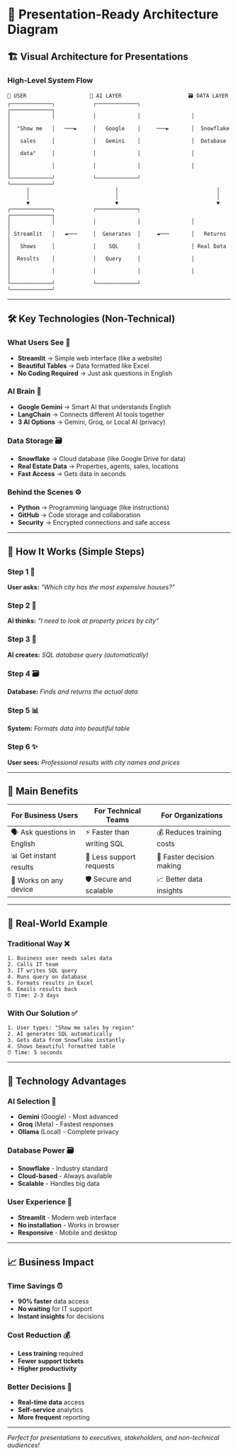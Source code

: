 # 🎤 Presentation-Ready Architecture Diagram

## 🏗️ **Visual Architecture for Presentations**

### **High-Level System Flow**

```
👤 USER                    🧠 AI LAYER                     🗃️ DATA LAYER
┌─────────────┐            ┌─────────────┐                ┌─────────────┐
│             │            │             │                │             │
│  "Show me   │   ───►     │   Google    │     ───►       │  Snowflake  │
│   sales     │            │   Gemini    │                │  Database   │
│   data"     │            │             │                │             │
│             │            │             │                │             │
└─────────────┘            └─────────────┘                └─────────────┘
      │                           │                               │
      │                           │                               │
      ▼                           ▼                               ▼
┌─────────────┐            ┌─────────────┐                ┌─────────────┐
│             │            │             │                │             │
│ Streamlit   │   ◄───     │  Generates  │     ◄───       │   Returns   │
│   Shows     │            │    SQL      │                │ Real Data   │
│  Results    │            │   Query     │                │             │
│             │            │             │                │             │
└─────────────┘            └─────────────┘                └─────────────┘
```

---

## 🛠️ **Key Technologies (Non-Technical)**

### **What Users See** 👀
- **Streamlit** → Simple web interface (like a website)
- **Beautiful Tables** → Data formatted like Excel
- **No Coding Required** → Just ask questions in English

### **AI Brain** 🧠  
- **Google Gemini** → Smart AI that understands English
- **LangChain** → Connects different AI tools together
- **3 AI Options** → Gemini, Groq, or Local AI (privacy)

### **Data Storage** 🗃️
- **Snowflake** → Cloud database (like Google Drive for data)
- **Real Estate Data** → Properties, agents, sales, locations
- **Fast Access** → Gets data in seconds

### **Behind the Scenes** ⚙️
- **Python** → Programming language (like instructions)
- **GitHub** → Code storage and collaboration
- **Security** → Encrypted connections and safe access

---

## 🔄 **How It Works (Simple Steps)**

### **Step 1** 👤
**User asks:** *"Which city has the most expensive houses?"*

### **Step 2** 🧠
**AI thinks:** *"I need to look at property prices by city"*

### **Step 3** 📝
**AI creates:** *SQL database query (automatically)*

### **Step 4** 🗃️
**Database:** *Finds and returns the actual data*

### **Step 5** 📊
**System:** *Formats data into beautiful table*

### **Step 6** ✨
**User sees:** *Professional results with city names and prices*

---

## 🌟 **Main Benefits**

| **For Business Users** | **For Technical Teams** | **For Organizations** |
|------------------------|-------------------------|---------------------|
| 🗣️ Ask questions in English | ⚡ Faster than writing SQL | 💰 Reduces training costs |
| 📊 Get instant results | 🔧 Less support requests | 🚀 Faster decision making |
| 📱 Works on any device | 🛡️ Secure and scalable | 📈 Better data insights |

---

## 🎯 **Real-World Example**

### **Traditional Way** ❌
```
1. Business user needs sales data
2. Calls IT team
3. IT writes SQL query  
4. Runs query on database
5. Formats results in Excel
6. Emails results back
⏰ Time: 2-3 days
```

### **With Our Solution** ✅
```
1. User types: "Show me sales by region"
2. AI generates SQL automatically
3. Gets data from Snowflake instantly  
4. Shows beautiful formatted table
⏰ Time: 5 seconds
```

---

## 🚀 **Technology Advantages**

### **AI Selection** 🧠
- **Gemini** (Google) - Most advanced
- **Groq** (Meta) - Fastest responses  
- **Ollama** (Local) - Complete privacy

### **Database Power** 🗃️
- **Snowflake** - Industry standard
- **Cloud-based** - Always available
- **Scalable** - Handles big data

### **User Experience** 🎨
- **Streamlit** - Modern web interface
- **No installation** - Works in browser
- **Responsive** - Mobile and desktop

---

## 📈 **Business Impact**

### **Time Savings** ⏰
- **90% faster** data access
- **No waiting** for IT support
- **Instant insights** for decisions

### **Cost Reduction** 💰
- **Less training** required
- **Fewer support tickets** 
- **Higher productivity**

### **Better Decisions** 🎯
- **Real-time data** access
- **Self-service** analytics
- **More frequent** reporting

---

*Perfect for presentations to executives, stakeholders, and non-technical audiences!*